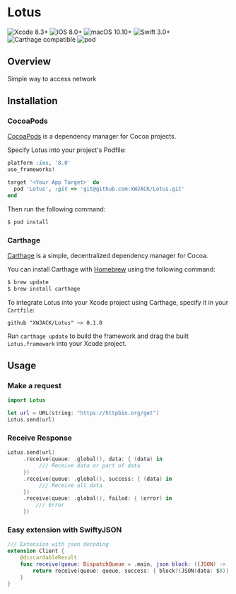 # Lotus

![Xcode 8.3+](https://img.shields.io/badge/Xcode-8.3%2B-blue.svg)
![iOS 8.0+](https://img.shields.io/badge/iOS-8.0%2B-blue.svg)
![macOS 10.10+](https://img.shields.io/badge/macOS-10.10%2B-blue.svg)
![Swift 3.0+](https://img.shields.io/badge/Swift-3.0%2B-orange.svg)
![Carthage compatible](https://img.shields.io/badge/Carthage-compatible-brightgreen.svg)
![pod](https://img.shields.io/badge/pod-v0.1.0-brightgreen.svg)

## Overview

Simple way to access network

## Installation

### CocoaPods

[CocoaPods](https://cocoapods.org/) is a dependency manager for Cocoa projects.

Specify Lotus into your project's Podfile:

```ruby
platform :ios, '8.0'
use_frameworks!

target '<Your App Target>' do
  pod 'Lotus', :git => 'git@github.com:XWJACK/Lotus.git'
end
```

Then run the following command:

```sh
$ pod install
```

### Carthage

[Carthage](https://github.com/Carthage/Carthage) is a simple, decentralized
dependency manager for Cocoa.

You can install Carthage with [Homebrew](http://brew.sh/) using the following command:

```bash
$ brew update
$ brew install carthage
```

To integrate Lotus into your Xcode project using Carthage, specify it in your `Cartfile`:

```ogdl
github "XWJACK/Lotus" ~> 0.1.0
```

Run `carthage update` to build the framework and drag the built `Lotus.framework` into your Xcode project.

## Usage

### Make a request

```swift
import Lotus

let url = URL(string: "https://httpbin.org/get")
Lotus.send(url)
```

### Receive Response

```swift
Lotus.send(url)
     .receive(queue: .global(), data: { (data) in
          /// Receive data or part of data
     })
     .receive(queue: .global(), success: { (data) in
          /// Receive all data
     })
     .receive(queue: .global(), failed: { (error) in
         /// Error
     })
```

### Easy extension with SwiftyJSON

```swift
/// Extension with json decoding
extension Client {
    @discardableResult
    func receive(queue: DispatchQueue = .main, json block: ((JSON) -> ())? = nil) -> Self {
        return receive(queue: queue, success: { block?(JSON(data: $0)) })
    }
}
```

